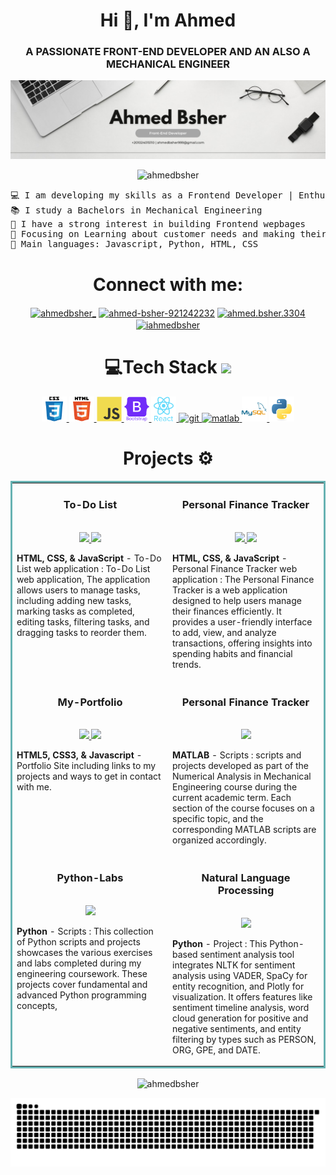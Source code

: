 <h1 align="center">Hi 👋, I'm Ahmed</h1>
<h3 align="center">A PASSIONATE FRONT-END DEVELOPER AND AN ALSO A MECHANICAL ENGINEER</h3>

<a target="_blank" href="https://github.com/AhmedBsher"><img src="https://github.com/AhmedBsher/AhmedBsher/blob/main/panner.jpg"/></a>

<p align="center"> <img src="https://komarev.com/ghpvc/?username=ahmedbsher&label=Profile%20views&color=0e75b6&style=flat" alt="ahmedbsher" /> </p>


<pre>💻 I am developing my skills as a Frontend Developer | Enthuastic about new technologies
📚 I study a Bachelors in Mechanical Engineering  
📝 I have a strong interest in building Frontend wepbages
🌱 Focusing on Learning about customer needs and making their lives easier
🌟 Main languages: Javascript, Python, HTML, CSS
</pre>

<h1 align="center">Connect with me:</h1>
<p align="center">
<a href="https://twitter.com/ahmedbsher_" target="blank"><img align="center" src="https://raw.githubusercontent.com/rahuldkjain/github-profile-readme-generator/master/src/images/icons/Social/twitter.svg" alt="ahmedbsher_" height="30" width="40" /></a>
<a href="https://linkedin.com/in/ahmed-bsher-921242232" target="blank"><img align="center" src="https://raw.githubusercontent.com/rahuldkjain/github-profile-readme-generator/master/src/images/icons/Social/linked-in-alt.svg" alt="ahmed-bsher-921242232" height="30" width="40" /></a>
<a href="https://fb.com/ahmed.bsher.3304" target="blank"><img align="center" src="https://raw.githubusercontent.com/rahuldkjain/github-profile-readme-generator/master/src/images/icons/Social/facebook.svg" alt="ahmed.bsher.3304" height="30" width="40" /></a>
<a href="https://instagram.com/iahmedbsher" target="blank"><img align="center" src="https://raw.githubusercontent.com/rahuldkjain/github-profile-readme-generator/master/src/images/icons/Social/instagram.svg" alt="iahmedbsher" height="30" width="40" /></a>
</p>

<h1 align="center" id="tech-stack">💻Tech Stack <img src="https://media2.giphy.com/media/QssGEmpkyEOhBCb7e1/giphy.gif?cid=ecf05e47a0n3gi1bfqntqmob8g9aid1oyj2wr3ds3mg700bl&amp;rid=giphy.gif" width="32px"></h1>
<p align="center">
	<a href="https://www.w3schools.com/css/" target="_blank" rel="noreferrer"> <img src="https://raw.githubusercontent.com/devicons/devicon/master/icons/css3/css3-original-wordmark.svg" alt="css3" width="40" height="40"/> </a>
	<a href="https://www.w3.org/html/" target="_blank" rel="noreferrer"> <img src="https://raw.githubusercontent.com/devicons/devicon/master/icons/html5/html5-original-wordmark.svg" alt="html5" width="40" height="40"/> </a>
	<a href="https://developer.mozilla.org/en-US/docs/Web/JavaScript" target="_blank" rel="noreferrer"> <img src="https://raw.githubusercontent.com/devicons/devicon/master/icons/javascript/javascript-original.svg" alt="javascript" width="40" height="40"/> </a>
	<a href="https://getbootstrap.com" target="_blank" rel="noreferrer"> <img src="https://raw.githubusercontent.com/devicons/devicon/master/icons/bootstrap/bootstrap-plain-wordmark.svg" alt="bootstrap" width="40" height="40"/> </a>
	<a href="https://reactjs.org/" target="_blank" rel="noreferrer"> <img src="https://raw.githubusercontent.com/devicons/devicon/master/icons/react/react-original-wordmark.svg" alt="react" width="40" height="40"/> </a>
	<a href="https://git-scm.com/" target="_blank" rel="noreferrer"> <img src="https://www.vectorlogo.zone/logos/git-scm/git-scm-icon.svg" alt="git" width="40" height="40"/> </a>
	<a href="https://www.mathworks.com/" target="_blank" rel="noreferrer"> <img src="https://upload.wikimedia.org/wikipedia/commons/2/21/Matlab_Logo.png" alt="matlab" width="40" height="40"/> </a> <a href="https://www.mysql.com/" target="_blank" rel="noreferrer"> <img src="https://raw.githubusercontent.com/devicons/devicon/master/icons/mysql/mysql-original-wordmark.svg" alt="mysql" width="40" height="40"/> </a>
	<a href="https://www.python.org" target="_blank" rel="noreferrer"> <img src="https://raw.githubusercontent.com/devicons/devicon/master/icons/python/python-original.svg" alt="python" width="40" height="40"/> </a>
</p>

<h1 align="center">Projects ⚙️</h1>
   <table bordercolor="#66b2b2"><tbody><tr>
    <td width="50%" valign="top">
      <h3 align="center">To-Do List</h3>
        <p align="center">
        	<br>
  			<a href="https://github.com/AhmedBsher/To-Do-List" target="_blank">
    			<img src="https://img.shields.io/static/v1?label=|&amp;message=REPO&amp;color=f&amp;style=plastic&amp;logo=github&amp;logo-color=white">
  			</a>  
  			<a href="https://ahmedbsher.github.io/To-Do-List/" target="_blank">
    			<img src="https://img.shields.io/static/v1?label=|&amp;message=WEBSITE&amp;color=cdf998&amp;style=plastic&amp;logo=wordpress&amp;logo-color=white">
  			</a>
      	</p>
        <p><strong>HTML, CSS, &amp; JavaScript</strong> - To-Do List web application :
			To-Do List web application, The application allows users to manage tasks, including adding new tasks, marking tasks as completed, editing tasks, filtering tasks, and dragging tasks to reorder them.
		</p>
    </td>
    <td width="50%" valign="top">
      <h3 align="center">Personal Finance Tracker</h3>
        <p align="center">
        	<br>
  			<a href="https://github.com/AhmedBsher/Personal-Finance-Tracke" target="_blank">
    			<img src="https://img.shields.io/static/v1?label=|&amp;message=REPO&amp;color=f&amp;style=plastic&amp;logo=github&amp;logo-color=white">
  			</a>  
  			<a href="https://ahmedbsher.github.io/Personal-Finance-Tracke/" target="_blank">
    			<img src="https://img.shields.io/static/v1?label=|&amp;message=WEBSITE&amp;color=cdf998&amp;style=plastic&amp;logo=wordpress&amp;logo-color=white">
  			</a>
      	</p>
        <p><strong>HTML, CSS, &amp; JavaScript</strong> - Personal Finance Tracker web application :
			The Personal Finance Tracker is a web application designed to help users manage their finances efficiently. It provides a user-friendly interface to add, view, and analyze transactions, offering insights into spending habits and financial trends.
		</p>
    </td>
  </tr><tr>
    <td width="50%" valign="top">
      <h3 align="center">My-Portfolio</h3>
        <p align="center">
        	<br>
  			<a href="https://github.com/AhmedBsher/My-Portfolio" target="_blank">
    			<img src="https://img.shields.io/static/v1?label=|&amp;message=REPO&amp;color=f&amp;style=plastic&amp;logo=github&amp;logo-color=white">
  			</a>  
  			<a href="https://ahmedbsher.github.io/My-Portfolio/" target="_blank">
    			<img src="https://img.shields.io/static/v1?label=|&amp;message=WEBSITE&amp;color=cdf998&amp;style=plastic&amp;logo=wordpress&amp;logo-color=white">
  			</a>
      	</p>
        <p><strong>HTML5, CSS3, &amp; Javascript</strong> - Portfolio Site including links to my projects and ways to get in contact with me.</p>
    </td>
    <td width="50%" valign="top">
      <h3 align="center">Personal Finance Tracker</h3>
        <p align="center">
        	<br>
  			<a href="https://github.com/AhmedBsher/Numerical-analysis-in-Mechanical-Engineering" target="_blank">
    			<img src="https://img.shields.io/static/v1?label=|&amp;message=REPO&amp;color=f&amp;style=plastic&amp;logo=github&amp;logo-color=white">
  			</a> 
      	</p>
        <p><strong>MATLAB</strong> - Scripts :
			scripts and projects developed as part of the Numerical Analysis in Mechanical Engineering course during the current academic term. Each section of the course focuses on a specific topic, and the corresponding MATLAB scripts are organized accordingly.
		</p>
    </td>
  </tr><tr>
  <td width="50%" valign="top">
      <h3 align="center">Python-Labs</h3>
        <p align="center">
        	<br>
  			<a href="https://github.com/AhmedBsher/Python-Labs" target="_blank">
    			<img src="https://img.shields.io/static/v1?label=|&amp;message=REPO&amp;color=f&amp;style=plastic&amp;logo=github&amp;logo-color=white">
  			</a> 
      	</p>
        <p><strong>Python</strong> - Scripts :
			This collection of Python scripts and projects showcases the various exercises and labs completed during my engineering coursework. These projects cover fundamental and advanced Python programming concepts,
		</p>
    </td>
	<td width="50%" valign="top">
      <h3 align="center">Natural Language Processing</h3>
        <p align="center">
        	<br>
  			<a href="https://github.com/AhmedBsher/Natural-Language-Processing-NLP-?tab=readme-ov-file" target="_blank">
    			<img src="https://img.shields.io/static/v1?label=|&amp;message=REPO&amp;color=f&amp;style=plastic&amp;logo=github&amp;logo-color=white">
  			</a> 
      	</p>
        <p><strong>Python</strong> - Project :
			This Python-based sentiment analysis tool integrates NLTK for sentiment analysis using VADER, SpaCy for entity recognition, and Plotly for visualization. It offers features like sentiment timeline analysis, word cloud generation for positive and negative sentiments, and entity filtering by types such as PERSON, ORG, GPE, and DATE.
		</p>
    </td>
</tbody></table>

<p align="center"> <img align="center" src="https://github-readme-stats.vercel.app/api/top-langs?username=ahmedbsher&show_icons=true&locale=en&layout=compact" alt="ahmedbsher" /></p>

<p align="center">
  <img src="https://github.com/StefanosSt/StefanosSt/blob/main/github-user-contribution.svg" alt="snake">
</p>